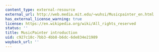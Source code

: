 ```yaml
---
content_type: external-resource
external_url: http://web.media.mit.edu/~wuhsi/Musicpainter_en.html
has_external_license_warning: true
license: https://en.wikipedia.org/wiki/All_rights_reserved
status: ''
title: MusicPainter introduction
uid: c927c18c-7bb3-4bb8-b6dc-6de834e21989
wayback_url: ''
---
```

